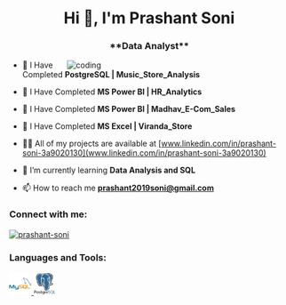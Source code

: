 <h1 align="center">Hi 👋, I'm Prashant Soni</h1>
<h3 align="center">**Data Analyst**</h3>

<img align="right" alt="coding" width="400" src="https://encrypted-tbn0.gstatic.com/images?q=tbn:ANd9GcTJsKZVppBhshJBN6_RHp9luylwz4eQO4I8Tg&s">

- 🔭 I Have Completed **PostgreSQL | Music_Store_Analysis**

- 🔭 I Have Completed **MS Power BI | HR_Analytics**

- 🔭 I Have Completed **MS Power BI | Madhav_E-Com_Sales**

- 🔭 I Have Completed **MS Excel | Viranda_Store**

- 👨‍💻 All of my projects are available at [www.linkedin.com/in/prashant-soni-3a9020130](www.linkedin.com/in/prashant-soni-3a9020130)

- 🌱 I’m currently learning **Data Analysis and SQL**

- 📫 How to reach me **prashant2019soni@gmail.com**

<h3 align="left">Connect with me:</h3>
<p align="left">
<a href="https://linkedin.com/in/prashant-soni" target="blank"><img align="center" src="https://raw.githubusercontent.com/rahuldkjain/github-profile-readme-generator/master/src/images/icons/Social/linked-in-alt.svg" alt="prashant-soni" height="30" width="40" /></a>
</p>

<h3 align="left">Languages and Tools:</h3>
<p align="left"> <a href="https://www.mysql.com/" target="_blank" rel="noreferrer"> <img src="https://raw.githubusercontent.com/devicons/devicon/master/icons/mysql/mysql-original-wordmark.svg" alt="mysql" width="40" height="40"/> </a> <a href="https://www.postgresql.org" target="_blank" rel="noreferrer"> <img src="https://raw.githubusercontent.com/devicons/devicon/master/icons/postgresql/postgresql-original-wordmark.svg" alt="postgresql" width="40" height="40"/> </a> </p>
